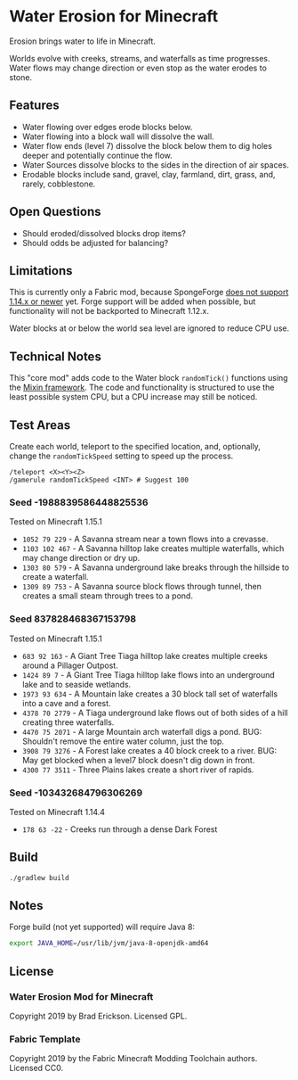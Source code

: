 # Water Erosion for Minecraft

Erosion brings water to life in Minecraft.

Worlds evolve with creeks, streams, and waterfalls as time progresses. Water
flows may change direction or even stop as the water erodes to stone.

## Features

* Water flowing over edges erode blocks below.
* Water flowing into a block wall will dissolve the wall.
* Water flow ends (level 7) dissolve the block below them to dig holes deeper
  and potentially continue the flow.
* Water Sources dissolve blocks to the sides in the direction of air spaces.
* Erodable blocks include sand, gravel, clay, farmland, dirt, grass, and,
  rarely, cobblestone.

## Open Questions

* Should eroded/dissolved blocks drop items?
* Should odds be adjusted for balancing?

## Limitations

This is currently only a Fabric mod, because SpongeForge [does not support
1.14.x or newer][SpongeForge2019-12] yet. Forge support will be added when
possible, but functionality will not be backported to Minecraft 1.12.x.

Water blocks at or below the world sea level are ignored to reduce CPU use.

## Technical Notes

This "core mod" adds code to the Water block `randomTick()` functions using the
[Mixin framework][MixinFramework]. The code and functionality is structured to
use the least possible system CPU, but a CPU increase may still be noticed.

[MixinFramework]: https://github.com/SpongePowered/Mixin
[SpongeForge2019-12]: https://forums.spongepowered.org/t/sponge-status-update-12th-december-2019/34368

## Test Areas

Create each world, teleport to the specified location, and, optionally, change
the `randomTickSpeed` setting to speed up the process.

```script
/teleport <X><Y><Z>
/gamerule randomTickSpeed <INT> # Suggest 100
```

### Seed -1988839586448825536

Tested on Minecraft 1.15.1

* `1052 79 229` - A Savanna stream near a town flows into a crevasse.
* `1103 102 467` - A Savanna hilltop lake creates multiple waterfalls, which may
  change direction or dry up.
* `1303 80 579` - A Savanna underground lake breaks through the hillside to
  create a waterfall.
* `1309 89 753` - A Savanna source block flows through tunnel, then creates a
  small steam through trees to a pond.

### Seed 837828468367153798

Tested on Minecraft 1.15.1

* `683 92 163` - A Giant Tree Tiaga hilltop lake creates multiple creeks
  around a Pillager Outpost.
* `1424 89 7` - A Giant Tree Tiaga hilltop lake flows into an underground lake and to seaside wetlands.
* `1973 93 634` - A Mountain lake creates a 30 block tall set of waterfalls into a cave and a forest.
* `4378 70 2779` - A Tiaga underground lake flows out of both sides of a hill creating three waterfalls.
* `4470 75 2071` - A large Mountain arch waterfall digs a pond. BUG: Shouldn't remove the entire water column, just the top.
* `3908 79 3276` - A Forest lake creates a 40 block creek to a river. BUG: May get blocked when a level7 block doesn't dig down in front.
* `4300 77 3511` - Three Plains lakes create a short river of rapids.

### Seed -103432684796306269

Tested on Minecraft 1.14.4

* `178 63 -22` - Creeks run through a dense Dark Forest

## Build

```bash
./gradlew build
```

## Notes

Forge build (not yet supported) will require Java 8:

```bash
export JAVA_HOME=/usr/lib/jvm/java-8-openjdk-amd64
```

## License

### Water Erosion Mod for Minecraft

Copyright 2019 by Brad Erickson. Licensed GPL.

### Fabric Template

Copyright 2019 by the Fabric Minecraft Modding Toolchain authors. Licensed CC0.
